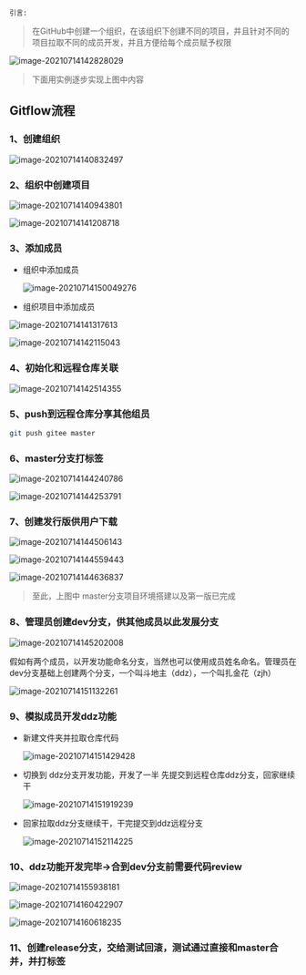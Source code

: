 `引言:`

>   在GitHub中创建一个组织，在该组织下创建不同的项目，并且针对不同的项目拉取不同的成员开发，并且方便给每个成员赋予权限

![image-20210714142828029](第十章-工作流gitFlow举例.assets/image-20210714142828029.png)

>   下面用实例逐步实现上图中内容

## Gitflow流程

### 1、创建组织

![image-20210714140832497](第十章-工作流gitFlow举例.assets/image-20210714140832497.png)



### 2、组织中创建项目

![image-20210714140943801](第十章-工作流gitFlow举例.assets/image-20210714140943801.png)

![image-20210714141208718](第十章-工作流gitFlow举例.assets/image-20210714141208718.png)



### 3、添加成员

*   组织中添加成员

    ![image-20210714150049276](第十章-工作流gitFlow举例.assets/image-20210714150049276.png)

*   组织项目中添加成员

![image-20210714141317613](第十章-工作流gitFlow举例.assets/image-20210714141317613.png)

![image-20210714142115043](第十章-工作流gitFlow举例.assets/image-20210714142115043.png)



### 4、初始化和远程仓库关联

![image-20210714142514355](第十章-工作流gitFlow举例.assets/image-20210714142514355.png)

### 5、push到远程仓库分享其他组员

```bash
git push gitee master
```



### 6、master分支打标签

![image-20210714144240786](第十章-工作流gitFlow举例.assets/image-20210714144240786.png)

![image-20210714144253791](第十章-工作流gitFlow举例.assets/image-20210714144253791.png)

### 7、创建发行版供用户下载

![image-20210714144506143](第十章-工作流gitFlow举例.assets/image-20210714144506143.png)

![image-20210714144559443](第十章-工作流gitFlow举例.assets/image-20210714144559443.png)

![image-20210714144636837](第十章-工作流gitFlow举例.assets/image-20210714144636837.png)

>   至此，上图中 master分支项目环境搭建以及第一版已完成



### 8、管理员创建dev分支，供其他成员以此发展分支

![image-20210714145202008](第十章-工作流gitFlow举例.assets/image-20210714145202008.png)

假如有两个成员，以开发功能命名分支，当然也可以使用成员姓名命名。管理员在dev分支基础上创建两个分支，一个叫斗地主（ddz），一个叫扎金花（zjh）

![image-20210714151132261](第十章-工作流gitFlow举例.assets/image-20210714151132261.png)



### 9、模拟成员开发ddz功能

*   新建文件夹并拉取仓库代码

    ![image-20210714151429428](第十章-工作流gitFlow举例.assets/image-20210714151429428.png)

*   切换到 ddz分支开发功能，开发了一半 先提交到远程仓库ddz分支，回家继续干

    ![image-20210714151919239](第十章-工作流gitFlow举例.assets/image-20210714151919239.png)

    

*   回家拉取ddz分支继续干，干完提交到ddz远程分支

    ![image-20210714152114225](第十章-工作流gitFlow举例.assets/image-20210714152114225.png)



### 10、ddz功能开发完毕->合到dev分支前需要代码review

![image-20210714155938181](第十章-工作流gitFlow举例.assets/image-20210714155938181.png)

![image-20210714160422907](第十章-工作流gitFlow举例.assets/image-20210714160422907.png)

![image-20210714160618235](第十章-工作流gitFlow举例.assets/image-20210714160618235.png)



### 11、创建release分支，交给测试回滚，测试通过直接和master合并，并打标签

